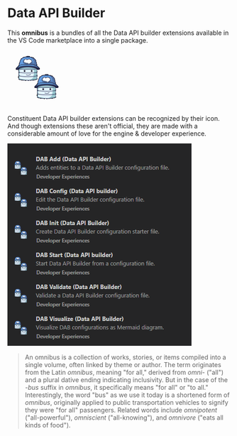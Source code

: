 # Data API Builder

This **omnibus** is a bundles of all the Data API builder extensions available in the VS Code marketplace into a single package. 

![](https://github.com/JerryNixon/data-api-builder-vscode-ext/blob/master/omnibus-data-api-builder/images/miniature.png?raw=true)

Constituent Data API builder extensions can be recognized by their icon. And though extensions these aren't official, they are made with a considerable amount of love for the engine & developer experience. 

![](https://github.com/JerryNixon/data-api-builder-vscode-ext/blob/master/omnibus-data-api-builder/images/screenshot.png?raw=true)

> An omnibus is a collection of works, stories, or items compiled into a single volume, often linked by theme or author. The term originates from the Latin *omnibus*, meaning "for all," derived from *omni-* ("all") and a plural dative ending indicating inclusivity. But in the case of the *-bus* suffix in *omnibus*, it specifically means "for all" or "to all." Interestingly, the word "bus" as we use it today is a shortened form of *omnibus*, originally applied to public transportation vehicles to signify they were "for all" passengers. Related words include *omnipotent* ("all-powerful"), *omniscient* ("all-knowing"), and *omnivore* ("eats all kinds of food").